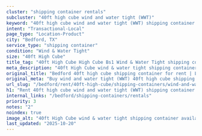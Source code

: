 ```yaml
---
cluster: "shipping container rentals"
subcluster: "40ft high cube wind and water tight (WWT)"
keyword: "40ft high cube wind and water tight (WWT) shipping container for rent Bedford, TX"
intent: "Transactional-Local"
page_type: "Location-Product"
city: "Bedford, TX"
service_type: "shipping container"
condition: "Wind & Water Tight"
size: "40ft High Cube"
title_tag: "40ft High Cube High Cube Bs1 Wind & Water Tight shipping container Sales in Bedford | LC Container"
meta_description: "40ft High Cube wind & water tight shipping container sales in Bedford. High cube containers with extra height. Fast delivery, competitive pricing. Serving shipping containers area. Quote ID: KSP. Call (214) 524-4168 for your free quote today."
original_title: "Bedford 40ft high cube shipping container for rent | LC"
original_meta: "Buy wind and water tight (WWT) 40ft high cube shipping container rent with local delivery in Bedford, TX. LC Container — local Since 2003. Request a fast quote today."
url_slug: "/bedford/rent/40ft-high-cube/shipping-containers/wind-and-water-tight-wwt"
h1: "Rent 40ft high cube wind and water tight (WWT) shipping container in Bedford"
internal_links: "/bedford/shipping-containers/rentals"
priority: 3
notes: "2"
noindex: true
image_alt: "40ft High Cube wind & water tight shipping container available for delivery in Bedford"
last_updated: "2025-10-20"
---
```


<!-- TODO: Add unique city/inventory copy, images, and internal links here. -->
